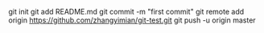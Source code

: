 git init
git add README.md
git commit -m "first commit"
git remote add origin https://github.com/zhangyimian/git-test.git
git push -u origin master